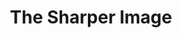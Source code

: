 ---
ee_id_thing: '2145'
site: '1'
type: '2'
inv_num: 2010-132
url: 2010-132-the-sharper-image-exhibition-catalog
title: The Sharper Image
year: '2010'
display_year: '2010'
medium: Publication
dims: 6 x 9 x 0.35 inches
pitch: ''
ps: ''
live_url: ''
related: ''
youtube: ''
related_code: ''
imgs: 2010-132-sharper-image-catalog-full-1-database-ih.jpg
subheading: "(Exhibition Catalog)"
download: ''
add_credit: ''
commission: ''
layout: things-i-made
---
